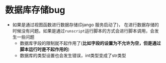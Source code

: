 # 数据库存储bug

- 如果是通过视图函数进行数据存储(Django 服务启动了)， 在进行数据存储的时候没有问题。如果是通过`runscript`运行脚本的方式会进行脚本调用，会发生一些问题
  - 数据库字段的限制就不起作用了(**比如字段的设置为不允许为空，但是通过脚本运行时是不起作用的**)
  - 数据库的类型设置也会发生错误，int类型变成了str类型